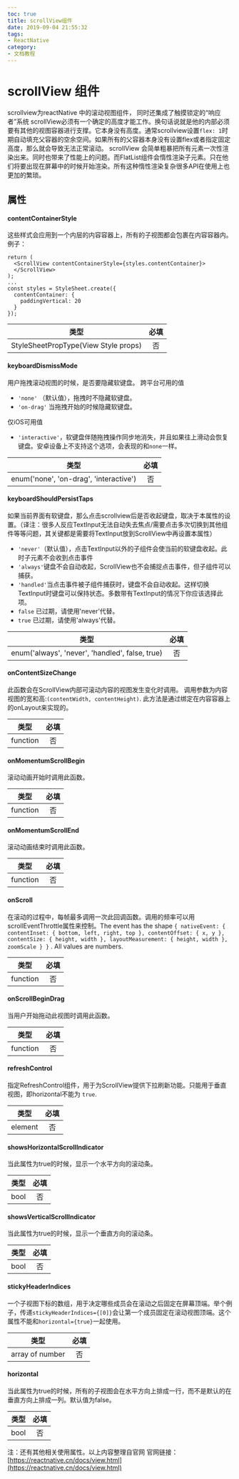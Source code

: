 ```yaml
---
toc: true
title: scrollView组件
date: 2019-09-04 21:55:32
tags:
- ReactNative
category: 
- 文档教程
---
```


# scrollView 组件

scrollview为reactNative 中的滚动视图组件， 同时还集成了触摸锁定的“响应者”系统
scrollView必须有一个确定的高度才能工作。换句话说就是他的内部必须要有其他的视图容器进行支撑。它本身没有高度。通常scrollview设置`flex: 1`时期自动填充父容器的空余空间。如果所有的父容器本身没有设置flex或者指定固定高度，那么就会导致无法正常滚动。
scrollView 会简单粗暴把所有元素一次性渲染出来。同时也带来了性能上的问题。而FlatList组件会惰性渲染子元素。只在他们将要出现在屏幕中的时候开始渲染。所有这种惰性渲染复杂很多API在使用上也更加的繁琐。

## 属性

#### contentContainerStyle
这些样式会应用到一个内层的内容容器上，所有的子视图都会包裹在内容容器内。
例子：
```
return (
  <ScrollView contentContainerStyle={styles.contentContainer}>
  </ScrollView>
);
...
const styles = StyleSheet.create({
  contentContainer: {
    paddingVertical: 20
  }
});
```
类型|必填|
--|:--:|
StyleSheetPropType(View Style props)|否|

#### keyboardDismissMode
用户拖拽滚动视图的时候，是否要隐藏软键盘。
跨平台可用的值
- `'none'` （默认值），拖拽时不隐藏软键盘。
- `'on-drag'` 当拖拽开始的时候隐藏软键盘。

仅iOS可用值
- `'interactive'`，软键盘伴随拖拽操作同步地消失，并且如果往上滑动会恢复键盘。安卓设备上不支持这个选项，会表现的和`none`一样。

类型|必填|
--|:--:|
enum('none', 'on-drag', 'interactive')|否|

#### keyboardShouldPersistTaps

如果当前界面有软键盘，那么点击scrollview后是否收起键盘，取决于本属性的设置。（译注：很多人反应TextInput无法自动失去焦点/需要点击多次切换到其他组件等等问题，其关键都是需要将TextInput放到ScrollView中再设置本属性）

- `'never'`（默认值），点击TextInput以外的子组件会使当前的软键盘收起。此时子元素不会收到点击事件
- `'always'`键盘不会自动收起，ScrollView也不会捕捉点击事件，但子组件可以捕获。
- `'handled'`当点击事件被子组件捕获时，键盘不会自动收起。这样切换TextInput时键盘可以保持状态。多数带有TextInput的情况下你应该选择此项。
- `false` 已过期，请使用'never'代替。
- `true` 已过期，请使用'always'代替。

类型|必填|
--|:--:|
enum('always', 'never', 'handled', false, true)|否|

#### onContentSizeChange
此函数会在ScrollView内部可滚动内容的视图发生变化时调用。
调用参数为内容视图的宽和高:`(contentWidth, contentHeight)`.
此方法是通过绑定在内容容器上的onLayout来实现的。

类型|必填|
--|:--:|
function|否|

#### onMomentumScrollBegin
滚动动画开始时调用此函数。

类型|必填|
--|:--:|
function|否|

#### onMomentumScrollEnd
滚动动画结束时调用此函数。

类型|必填|
--|:--:|
function|否|

#### onScroll
在滚动的过程中，每帧最多调用一次此回调函数。调用的频率可以用scrollEventThrottle属性来控制。The event has the shape `{ nativeEvent: { contentInset: { bottom, left, right, top }, contentOffset: { x, y }, contentSize: { height, width }, layoutMeasurement: { height, width }, zoomScale } }` . All values are numbers.

类型|必填|
--|:--:|
function|否|

#### onScrollBeginDrag

当用户开始拖动此视图时调用此函数。

类型|必填|
--|:--:|
function|否|

#### refreshControl
指定RefreshControl组件，用于为ScrollView提供下拉刷新功能。只能用于垂直视图，即horizontal不能为 `true`.

类型|必填|
--|:--:|
element|否|

#### showsHorizontalScrollIndicator

当此属性为true的时候，显示一个水平方向的滚动条。

类型|必填|
--|:--:|
bool|否|

#### showsVerticalScrollIndicator

当此属性为true的时候，显示一个垂直方向的滚动条。

类型|必填|
--|:--:|
bool|否|

#### stickyHeaderIndices

一个子视图下标的数组，用于决定哪些成员会在滚动之后固定在屏幕顶端。举个例子，传递`stickyHeaderIndices={[0]}`会让第一个成员固定在滚动视图顶端。这个属性不能和`horizontal={true}`一起使用。

类型|必填|
--|:--:|
array of number|否|

#### horizontal

当此属性为true的时候，所有的子视图会在水平方向上排成一行，而不是默认的在垂直方向上排成一列。默认值为false。

类型|必填|
--|:--:|
bool|否|

注：还有其他相关使用属性。以上内容整理自官网
    官网链接：[https://reactnative.cn/docs/view.html](https://reactnative.cn/docs/view.html)